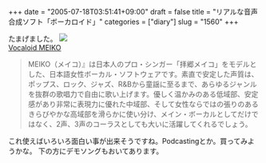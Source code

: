 +++
date = "2005-07-18T03:51:41+09:00"
draft = false
title = "リアルな音声合成ソフト「ボーカロイド」"
categories = ["diary"]
slug = "1560"
+++

たまげました。
<a href="http://www.crypton.co.jp/jp/vocaloid/meiko.html" target="_blank"><img src="http://www.crypton.co.jp/jp/vocaloid/images/img_meiko.jpg"><br>Vocaloid MEIKO</a>
<blockquote>MEIKO（メイコ）』は日本人のプロ・シンガー「拝郷メイコ」をモデルとした、日本語女性ボーカル・ソフトウェアです。素直で安定した声質は、ポップス、ロック、ジャズ、R&Bから童謡に至るまで、あらゆるジャンルを抜群の歌唱力で自由に歌い上げます。優しく温かみのある低域部、安定感があり非常に表現力に優れた中域部、そして女性ならではの張りのあるきらびやかな高域部を滑らかに使い分け、メイン・ボーカルとしてだけではなく、2声、3声のコーラスとしても大いに活躍してくれるでしょう。</blockquote>
これ使えばいろいろ面白い事が出来そうですね。Podcastingとか。買ってみようかな。
下の方にデモソングもおいてあります。
